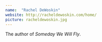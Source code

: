 ```yaml
---
name:  "Rachel DeWoskin"
website: http://racheldewoskin.com/home/
picture: racheldewoskin.jpg
---
```

The author of *Someday We Will Fly*.

